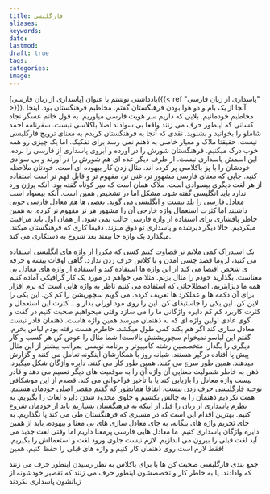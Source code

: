 ```yaml
---
title: فارگلیسی
aliases: 
keywords: 
date: 
lastmod: 
draft: true
tags: 
categories: 
image:
---
```

یادداشتی نوشتم با عنوان [پاسداری از زبان فارسی]({{< ref "پاسداری از زبان فارسی" >}}). آنجا از یک بام و دو هوا بودن فرهنگستان گفتم. مخاطبم فرهنگستان بود. اینجا مخاطبم خودمانیم. بلایی که داریم سر هویت فارسی میاوریم.
به قول خانم عسگر نجاد کسانی که اینطور حرف می زنند واقعا بی سوادند اصلا باکلاسی نیست.
سفرنامه احمد شاملو را بخوانید و بشنوید. 
نقدی که آنجا به فرهنگستان کریدم به معنای ترویج فارگلیسی نیست.
حقیقتا ملاک و معیار خاصی به ذهنم نمی رسد برای تفکیک. اما یک چیزی رو همه خوب درک میکنیم.
فرهنگستان شورش را در آورده و آبروی پاسداری از فارسی را برده. این اسمش پاسداری نیست.
از طرف دیگر عده ای هم شورش را در آورند و بی سوادی خودشان را با پز باکلاسی پر کرده اند.
مثال زدن کار بیهوده ای است.
خودتان ملاحظه کنید.
جایی که معنای فارسی مشهور تر، غنی تر، مفهوم تر و قابل فهم تر است استفاده از هر لغت دیگری بیسوادی است.
ملاک همان است که میر کوتاه گفته بود. آنکه پرژن ورد ندارد باید انگلیسی گفته شود. مشکل اما در تشخیص همین است. آنکه بیسواد است معادل فارسی را بلد نیست و انگلیسی می گوید.
بعضی ها هم معادل فارسی خوبی داشتند اما کثرت استعمال واژه خارجی آن را مشهور هر تر مفهوم تر کرده. به همین خاطر پافشاری برای استفاده از واژه فارسی جالب نمی شود. از همان اول باید مراقبت میکردیم. حالا دیگر دیرشده و پاسداری تو ذوق میزند. دقیقا کاری که فرهنگستان میکند. میگذارد یک واژه جا بیفتد بعد شروع به دستکاری می کند.


یک استدراک
کمی ملایم تر قضاوت کنیم
کسی که مکررا از واژه های انگلیسی استفاده می کنید، لزوما قصد چسی امدن و با کلاس حرف زدن ندارد.
گاهی اوقات پیشه و حرفه ی شخص اقتضا می کند از این واژه ها استفاده کند و استفاده از واژه های معادل بی معناست. بگذارید خودم را مثال بزنم.
مثلا می خواهم در مورد یک کار گرافیکی آماده کنیم همه ما دیزاینریم. اصطلاحاتی که استفاده می کنیم ناظر به واژه هایی است که نرم افزار برای آن دکمه ها و عملکرد ها تعریف کرده. می گویم سچوریشن را کم کن. این یکی را لاین کن. این یکی را جاستیفای کن. این را روی مود اورلی بذار و...
کثرت این استعمال و کثرت کاربرد کم کم دایره واژگانی ما را می سازد وقتی میخواهیم صحبت کنیم در گفت و گوی عادی اولین واژه ای که به ذهنمان میرسد همین واژه هاست. ذهنمان قادر نیست معادل سازی کند اگر هم بکند کمی طول میکشد. خاطرم هست رفته بودم لباس بخرم. گفتم این لباسو نمیخوام سچوریشنش بالاست!
شما مثال را عوض کن هر کسب و کار دیگری را بگذار. متخصصین رشته کامپیوتر و برنامه نویسی بمراتب بیشتر از این مثال پیش پا افتاده درگیر هستند. شبانه روز با همکارشان اینگونه تعامل می کنند و گزارش میدهند. همین طور سرچ می کنند. همین طور کار می کنند. دایره واژگان شکل میگیرد.
ذهن به خاطر شمولیت معنایی آن واژه آن را به موقعیت های دیگر تعمیم می دهد و قادر نیست واژه معادل را بازیابی کند یا با تأخیر فراخوانی می کند.
قصدم از این موشکافی توجیه فارگلیسی حرف زدن نیست. اتفاقا همانطور که گفتم مقصر اصلی خودمان هستیم. همت نکردیم ذهنمان را به چالش بکشیم و جلوی محدود شدن دایره لغات را بگیریم. به نظرم پاسداری از زبان را قبل از اینکه به فرهنگستان بسپاریم باید از خودمان شروع کنیم.
بهترین اقدام این است که در مسیری که فرهنگستان طی می کند پا نگذاریم.
به جای تحریم واژه های بیگانه، به جای معادل سازی های بی معنا و بیهوده، باید از همین دایره واژگان پاسداری کنیم. ما معادل هایی فارسی پرمعنا داریم اما وقتی لغت جدید می آید لغت قبلی را بیرون می اندازیم. لازم نیست جلوی ورود لغت و استعمالش را بگیریم. فقط لازم است روی ذهنمان کار کنیم و واژه های قبلی را حفظ کنیم. همین!

جمع بندی فارگلیسی صحبت کن ها
یا برای باکلاس به نظر رسیدن اینطور حرف می زنند که وادادند.
یا به خاطر کار و تخصصشون اینطور حرف می زنند که تقصیر خودشونه از زبانشون پاسداری نکردند